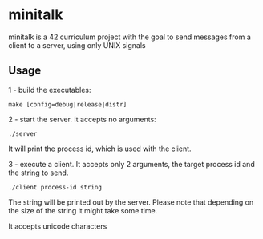 # minitalk
minitalk is a 42 curriculum project with the goal to send messages from a client to a server, using only UNIX signals

## Usage

1 - build the executables:

 `make [config=debug|release|distr]`

2 - start the server. It accepts no arguments:

 `./server`

It will print the process id, which is used with the client.

3 - execute a client. It accepts only 2 arguments, the target process id and the string to send.


 `./client process-id string`

The string will be printed out by the server. Please note that depending on the size of the string it might take some time.

It accepts unicode characters
